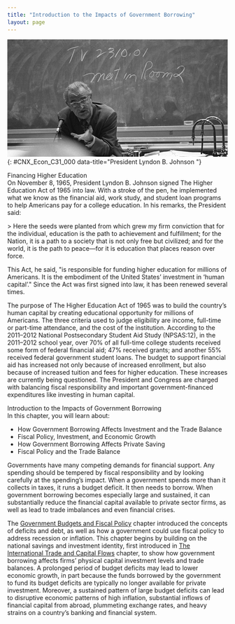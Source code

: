 ```yaml
---
title: "Introduction to the Impacts of Government Borrowing"
layout: page
---
```



<?cnx.eoc class="summary" title="Chapter Review"?>

<?cnx.eoc class="self-check-questions" title="Self-Check Questions"?>

<?cnx.eoc class="review-questions" title="Review Questions"?>

<?cnx.eoc class="critical-thinking" title="Critical Thinking Questions"?>

<?cnx.eoc class="problems" title="Problems"?>

<?cnx.eoc class="references" title="References"?>

 ![This is a photograph of Lyndon B. Johnson in front of a chalkboard.](../resources/CNX_Econ_C31_000.jpg "President Lyndon Johnson played a pivotal role in financing higher education. (Credit: modification of image by LBJ Museum &amp; Library)"){: #CNX_Econ_C31_000 data-title="President Lyndon B. Johnson "}

<div data-type="note" class="economics bringhome" markdown="1">
<div data-type="title">
Financing Higher Education
</div>
On November 8, 1965, President Lyndon B. Johnson signed The Higher Education Act of 1965 into law. With a stroke of the pen, he implemented what we know as the financial aid, work study, and student loan programs to help Americans pay for a college education. In his remarks, the President said:

\> Here the seeds were planted from which grew my firm conviction that for the individual, education is the path to achievement and fulfillment; for the Nation, it is a path to a society that is not only free but civilized; and for the world, it is the path to peace—for it is education that places reason over force.

This Act, he said, \"is responsible for funding higher education for millions of Americans. It is the embodiment of the United States’ investment in ‘human capital’.\" Since the Act was first signed into law, it has been renewed several times.

The purpose of The Higher Education Act of 1965 was to build the country’s human capital by creating educational opportunity for millions of Americans. The three criteria used to judge eligibility are income, full-time or part-time attendance, and the cost of the institution. According to the 2011–2012 National Postsecondary Student Aid Study (NPSAS:12), in the 2011–2012 school year, over 70% of all full-time college students received some form of federal financial aid; 47% received grants; and another 55% received federal government student loans. The budget to support financial aid has increased not only because of increased enrollment, but also because of increased tuition and fees for higher education. These increases are currently being questioned. The President and Congress are charged with balancing fiscal responsibility and important government-financed expenditures like investing in human capital.

</div>

<div data-type="note" class="economics chapter-objectives" markdown="1">
<div data-type="title">
Introduction to the Impacts of Government Borrowing
</div>
In this chapter, you will learn about:

* How Government Borrowing Affects Investment and the Trade Balance
* Fiscal Policy, Investment, and Economic Growth
* How Government Borrowing Affects Private Saving
* Fiscal Policy and the Trade Balance

</div>

Governments have many competing demands for financial support. Any spending should be tempered by fiscal responsibility and by looking carefully at the spending’s impact. When a government spends more than it collects in taxes, it runs a budget deficit. It then needs to borrow. When government borrowing becomes especially large and sustained, it can substantially reduce the financial capital available to private sector firms, as well as lead to trade imbalances and even financial crises.

The [Government Budgets and Fiscal Policy](/m48791) chapter introduced the concepts of deficits and debt, as well as how a government could use fiscal policy to address recession or inflation. This chapter begins by building on the national savings and investment identity, first introduced in [The International Trade and Capital Flows](/m48731) chapter, to show how government borrowing affects firms’ physical capital investment levels and trade balances. A prolonged period of budget deficits may lead to lower economic growth, in part because the funds borrowed by the government to fund its budget deficits are typically no longer available for private investment. Moreover, a sustained pattern of large budget deficits can lead to disruptive economic patterns of high inflation, substantial inflows of financial capital from abroad, plummeting exchange rates, and heavy strains on a country’s banking and financial system.

